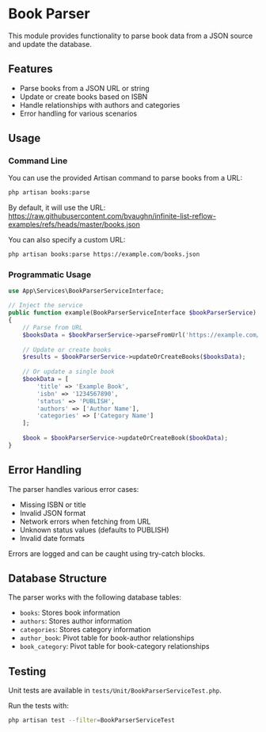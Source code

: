 # Book Parser

This module provides functionality to parse book data from a JSON source and update the database.

## Features

- Parse books from a JSON URL or string
- Update or create books based on ISBN
- Handle relationships with authors and categories
- Error handling for various scenarios

## Usage

### Command Line

You can use the provided Artisan command to parse books from a URL:

```bash
php artisan books:parse
```

By default, it will use the URL: https://raw.githubusercontent.com/bvaughn/infinite-list-reflow-examples/refs/heads/master/books.json

You can also specify a custom URL:

```bash
php artisan books:parse https://example.com/books.json
```

### Programmatic Usage

```php
use App\Services\BookParserServiceInterface;

// Inject the service
public function example(BookParserServiceInterface $bookParserService)
{
    // Parse from URL
    $booksData = $bookParserService->parseFromUrl('https://example.com/books.json');
    
    // Update or create books
    $results = $bookParserService->updateOrCreateBooks($booksData);
    
    // Or update a single book
    $bookData = [
        'title' => 'Example Book',
        'isbn' => '1234567890',
        'status' => 'PUBLISH',
        'authors' => ['Author Name'],
        'categories' => ['Category Name']
    ];
    
    $book = $bookParserService->updateOrCreateBook($bookData);
}
```

## Error Handling

The parser handles various error cases:

- Missing ISBN or title
- Invalid JSON format
- Network errors when fetching from URL
- Unknown status values (defaults to PUBLISH)
- Invalid date formats

Errors are logged and can be caught using try-catch blocks.

## Database Structure

The parser works with the following database tables:

- `books`: Stores book information
- `authors`: Stores author information
- `categories`: Stores category information
- `author_book`: Pivot table for book-author relationships
- `book_category`: Pivot table for book-category relationships

## Testing

Unit tests are available in `tests/Unit/BookParserServiceTest.php`.

Run the tests with:

```bash
php artisan test --filter=BookParserServiceTest
```
